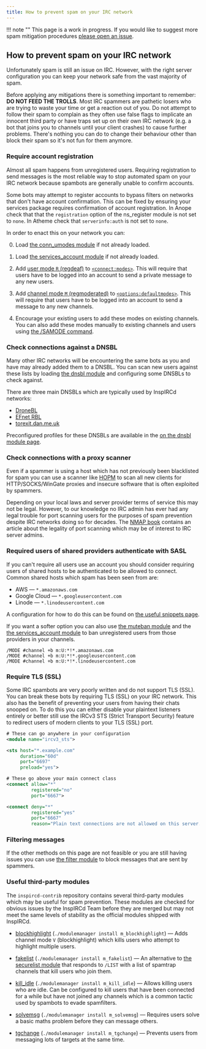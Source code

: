 ```yaml
---
title: How to prevent spam on your IRC network
---
```


!!! note ""
    This page is a work in progress. If you would like to suggest more spam mitigation procedures [please open an issue](https://github.com/inspircd/inspircd-docs/issues/new).

## How to prevent spam on your IRC network

Unfortunately spam is still an issue on IRC. However, with the right server configuration you can keep your network safe from the vast majority of spam.

Before applying any mitigations there is something important to remember: **DO NOT FEED THE TROLLS**. Most IRC spammers are pathetic losers who are trying to waste your time or get a reaction out of you. Do not attempt to follow their spam to complain as they often use false flags to implicate an innocent third party or have traps set up on their own IRC network (e.g. a bot that joins you to channels until your client crashes) to cause further problems. There's nothing you can do to change their behaviour other than block their spam so it's not fun for them anymore.

### Require account registration

Almost all spam happens from unregistered users. Requiring registration to send messages is the most reliable way to stop automated spam on your IRC network because spambots are generally unable to confirm accounts.

Some bots may attempt to register accounts to bypass filters on networks that don't have account confirmation. This can be fixed by ensuring your services package requires confirmation of account registration. In Anope check that that the `registration` option of the ns_register module is not set to `none`. In Atheme check that `serverinfo:auth` is not set to `none`.

In order to enact this on your network you can:

0. Load [the conn_umodes module](/3/modules/conn_umodes) if not already loaded.

0. Load [the services_account module](/3/modules/services_account) if not already loaded.

0. Add [user mode `R` (regdeaf)](/3/modules/services_account/#user-modes) to [`<connect:modes>`](/3/modules/conn_umodes/#connect). This will require that users have to be logged into an account to send a private message to any new users.

0. Add [channel mode `M` (regmoderated)](/3/modules/services_account/#user-modes) to [`<options:defaultmodes>`](3/configuration/#options). This will require that users have to be logged into an account to send a message to any new channels.

0. Encourage your existing users to add these modes on existing channels. You can also add these modes manually to existing channels and users using [the /SAMODE command](/3/modules/samode).

### Check connections against a DNSBL

Many other IRC networks will be encountering the same bots as you and have may already added them to a DNSBL. You can scan new users against these lists by loading [the dnsbl module](/3/modules/dnsbl) and configuring some DNSBLs to check against.

There are three main DNSBLs which are typically used by InspIRCd networks:

- [DroneBL](https://dronebl.org/)
- [EFnet RBL](https://rbl.efnetrbl.org/)
- [torexit.dan.me.uk](https://www.dan.me.uk/dnsbl)

Preconfigured profiles for these DNSBLs are available in the [on the dnsbl module page](https://docs.inspircd.org/3/modules/dnsbl/#dnsbl).

### Check connections with a proxy scanner

Even if a spammer is using a host which has not previously been blacklisted for spam you can use a scanner like [HOPM](https://github.com/ircd-hybrid/hopm) to scan all new clients for HTTP/SOCKS/WinGate proxies and insecure software that is often exploited by spammers.

Depending on your local laws and server provider terms of service this may not be legal. However, to our knowledge no IRC admin has ever had any legal trouble for port scanning users for the purposes of spam prevention despite IRC networks doing so for decades. The [NMAP book](https://nmap.org/book/legal-issues.html) contains an article about the legality of port scanning which may be of interest to IRC server admins.

### Required users of shared providers authenticate with SASL

If you can't require all users use an account you should consider requiring users of shared hosts to be authenticated to be allowed to connect. Common shared hosts which spam has been seen from are:

- AWS &mdash; `*.amazonaws.com`
- Google Cloud &mdash; `*.googleusercontent.com`
- Linode &mdash; `*.linodeusercontent.com`

A configuration for how to do this can be found on [the useful snippets page](/3/configuration/useful-snippets/#requiring-connections-to-use-sasl).


If you want a softer option you can also use [the muteban module](/3/modules/muteban) and the [the services_account module](/3/modules/services_account) to ban unregistered users from those providers in your channels.

```plaintext
/MODE #channel +b m:U:*!*.amazonaws.com
/MODE #channel +b m:U:*!*.googleusercontent.com
/MODE #channel +b m:U:*!*.linodeusercontent.com
```

### Require TLS (SSL)

Some IRC spambots are very poorly written and do not support TLS (SSL). You can break these bots by requiring TLS (SSL) on your IRC network. This also has the benefit of preventing your users from having their chats snooped on. To do this you can either disable your plaintext listeners entirely or better still use the IRCv3 STS (Strict Transport Security) feature to redirect users of modern clients to your TLS (SSL) port.

```xml
# These can go anywhere in your configuration
<module name="ircv3_sts">

<sts host="*.example.com"
     duration="60d"
     port="6697"
     preload="yes">

# These go above your main connect class
<connect allow="*"
         registered="no"
         port="6667">

<connect deny="*"
         registered="yes"
         port="6667"
         reason="Plain text connections are not allowed on this server. Please reconnect to irc.example.com/+6697 using TLS.">
```

### Filtering messages

If the other methods on this page are not feasible or you are still having issues you can use [the filter module](/3/modules/filter) to block messages that are sent by spammers.

### Useful third-party modules

The `inspircd-contrib` repository contains several third-party modules which may be useful for spam prevention. These modules are checked for obvious issues by the InspIRCd Team before they are merged but may not meet the same levels of stability as the official modules shipped with InspIRCd.

- [blockhighlight](https://github.com/inspircd/inspircd-contrib/blob/master/3/m_blockhighlight.cpp) (`./modulemanager install m_blockhighlight`) &mdash; Adds channel mode `V` (blockhighlight) which kills users who attempt to highlight multiple users.

- [fakelist](https://github.com/inspircd/inspircd-contrib/blob/master/3/m_fakelist.cpp) (`./modulemanager install m_fakelist`) &mdash; An alternative to [the securelist module](/3/modules/securelist) that responds to `/LIST` with a list of spamtrap channels that kill users who join them.

- [kill_idle](https://github.com/inspircd/inspircd-contrib/blob/master/3/m_kill_idle.cpp) (`./modulemanager install m_kill_idle`) &mdash; Allows killing users who are idle. Can be configured to kill users that have been connected for a while but have not joined any channels which is a common tactic used by spambots to evade spamfilters.

- [solvemsg](https://github.com/inspircd/inspircd-contrib/blob/master/3/m_solvemsg.cpp) (`./modulemanager install m_solvemsg`) &mdash; Requires users solve a basic maths problem before they can message others.

- [tgchange](https://github.com/inspircd/inspircd-contrib/blob/master/3/m_tgchange.cpp) (`./modulemanager install m_tgchange`) &mdash; Prevents users from messaging lots of targets at the same time.
